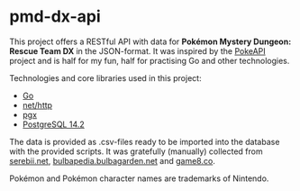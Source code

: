 # pmd-dx-api

This project offers a RESTful API with data for **Pokémon Mystery Dungeon: Rescue Team DX** in the JSON-format. It was inspired by the [PokeAPI](https://github.com/PokeAPI/pokeapi) project and is half for my fun, half for practising Go and other technologies.

Technologies and core libraries used in this project:
* [Go](https://go.dev/)
* [net/http](https://pkg.go.dev/net/http)
* [pgx](https://github.com/jackc/pgx)
* [PostgreSQL 14.2](https://www.postgresql.org/)

The data is provided as .csv-files ready to be imported into the database with the provided scripts. It was gratefully (manually) collected from [serebii.net](https://serebii.net), [bulbapedia.bulbagarden.net](https://bulbapedia.bulbagarden.net) and [game8.co](https://game8.co).

Pokémon and Pokémon character names are trademarks of Nintendo.